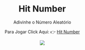 <h1 align="center">Hit Number</h1>
<p align="center">Adivinhe o Número Aleatório</p>

<p align="center">Para Jogar Click Aqui: 👉
    <a href="https://andersonzero0.github.io/hitnumber/">Hit Number</a>
</p>
<div align="center"><img src="https://img.shields.io/github/stars/andersonzero0/hitnumber?style=social"/></div>